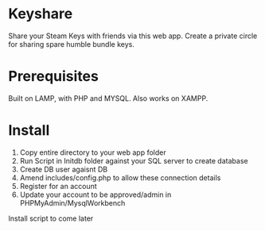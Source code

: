 # Keyshare
Share your Steam Keys with friends via this web app. Create a private circle for sharing spare humble bundle keys.

# Prerequisites 
Built on LAMP, with PHP and MYSQL. Also works on XAMPP.

# Install
1. Copy entire directory to your web app folder
2. Run Script in Initdb folder against your SQL server to create database
3. Create DB user agaisnt DB
4. Amend includes/config.php to allow these connection details
5. Register for an account
6. Update your account to be approved/admin in PHPMyAdmin/MysqlWorkbench

Install script to come later
